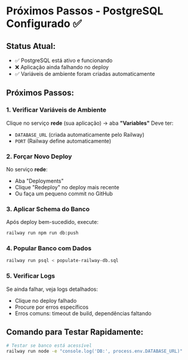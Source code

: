 # Próximos Passos - PostgreSQL Configurado ✅

## Status Atual:
- ✅ PostgreSQL está ativo e funcionando
- ❌ Aplicação ainda falhando no deploy
- ✅ Variáveis de ambiente foram criadas automaticamente

## Próximos Passos:

### 1. Verificar Variáveis de Ambiente
Clique no serviço **rede** (sua aplicação) → aba **"Variables"**
Deve ter:
- `DATABASE_URL` (criada automaticamente pelo Railway)
- `PORT` (Railway define automaticamente)

### 2. Forçar Novo Deploy
No serviço **rede**:
- Aba "Deployments" 
- Clique "Redeploy" no deploy mais recente
- Ou faça um pequeno commit no GitHub

### 3. Aplicar Schema do Banco
Após deploy bem-sucedido, execute:
```bash
railway run npm run db:push
```

### 4. Popular Banco com Dados 
```bash
railway run psql < populate-railway-db.sql
```

### 5. Verificar Logs
Se ainda falhar, veja logs detalhados:
- Clique no deploy falhado
- Procure por erros específicos
- Erros comuns: timeout de build, dependências faltando

## Comando para Testar Rapidamente:
```bash
# Testar se banco está acessível
railway run node -e "console.log('DB:', process.env.DATABASE_URL)"
```
